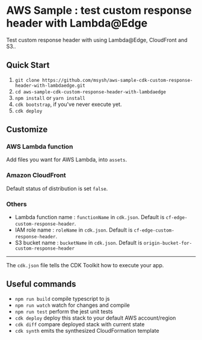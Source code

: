 # AWS Sample : test custom response header with Lambda@Edge

Test custom response header with using Lambda@Edge, CloudFront and S3..

## Quick Start

1. `git clone https://github.com/msysh/aws-sample-cdk-custom-response-header-with-lambdaedge.git`
2. `cd aws-sample-cdk-custom-response-header-with-lambdaedge`
3. `npm install` or `yarn install`
4. `cdk bootstrap`, if you've never execute yet.
5. `cdk deploy`

## Customize

### AWS Lambda function

Add files you want for AWS Lambda, into `assets`.

### Amazon CloudFront

Default status of distribution is set `false`.

### Others

* Lambda function name : `functionName` in `cdk.json`. Default is `cf-edge-custom-response-header`.
* IAM role name : `roleName` in `cdk.json`. Default is `cf-edge-custom-response-header`.
* S3 bucket name : `bucketName` in `cdk.json`. Default is `origin-bucket-for-custom-response-header`

---

The `cdk.json` file tells the CDK Toolkit how to execute your app.

## Useful commands

 * `npm run build`   compile typescript to js
 * `npm run watch`   watch for changes and compile
 * `npm run test`    perform the jest unit tests
 * `cdk deploy`      deploy this stack to your default AWS account/region
 * `cdk diff`        compare deployed stack with current state
 * `cdk synth`       emits the synthesized CloudFormation template
